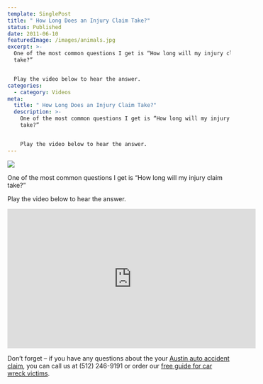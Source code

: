 ```yaml
---
template: SinglePost
title: " How Long Does an Injury Claim Take?"
status: Published
date: 2011-06-10
featuredImage: /images/animals.jpg
excerpt: >-
  One of the most common questions I get is “How long will my injury claim
  take?”


  Play the video below to hear the answer.
categories:
  - category: Videos
meta:
  title: " How Long Does an Injury Claim Take?"
  description: >-
    One of the most common questions I get is “How long will my injury claim
    take?”


    Play the video below to hear the answer.
---
```

<!--StartFragment-->

![](/images/ezgif.com-webp-to-jpg-6-.jpg)

One of the most common questions I get is “How long will my injury claim take?”

Play the video below to hear the answer.



<iframe width="560" height="315" src="https://www.youtube.com/embed/KyLdwh-Mab4" frameborder="0" allow="accelerometer; autoplay; encrypted-media; gyroscope; picture-in-picture" allowfullscreen></iframe>



Don’t forget – if you have any questions about the your [Austin auto accident claim](/practice-areas/car-accident-lawyers/), you can call us at (512) 246-9191 or order our [free guide for car wreck victims](/resources/guides/).

<!--EndFragment-->